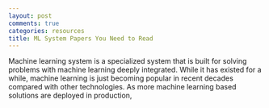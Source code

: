 ```yaml
---
layout: post
comments: true
categories: resources
title: ML System Papers You Need to Read
---
```


Machine learning system is a specialized system that is built for solving problems with machine learning deeply integrated. While it has existed for a while, machine learning is just becoming popular in recent decades compared with other technologies. As more machine learning based solutions are deployed in production, 
<!--stackedit_data:
eyJoaXN0b3J5IjpbNDE4MzM4NDM2LC0xODY4MTYwODY0XX0=
-->